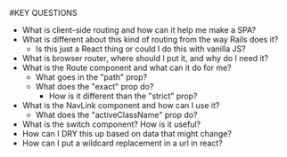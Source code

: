 #KEY QUESTIONS
- What is client-side routing and how can it help me make a SPA?
- What is different about this kind of routing from the way Rails does it?
  - Is this just a React thing or could I do this with vanilla JS?
- What is browser router, where should I put it, and why do I need it?
- What is the Route component and what can it do for me?
  - What goes in the "path" prop?
  - What does the "exact" prop do?
    - How is it different than the "strict" prop?
- What is the NavLink component and how can I use it?
  - What does the "activeClassName" prop do?
- What is the switch component? How is it useful?
- How can I DRY this up based on data that might change?
- How can I put a wildcard replacement in a url in react?

